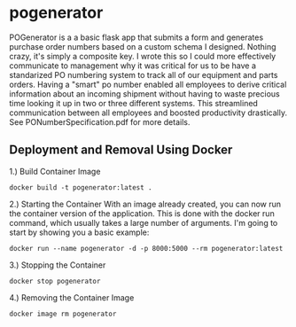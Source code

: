 # pogenerator
POGenerator is a a basic flask app that submits a form and generates purchase order numbers based on a custom schema I designed. Nothing crazy, it's simply a composite key. I wrote this so I could more effectively communicate to management why it was critical for us to be have a standarized PO numbering system to track all of our equipment and parts orders. Having a "smart" po number enabled all employees to derive critical information about an incoming shipment without having to waste precious time looking it up in two or three different systems. This streamlined communication between all employees and boosted productivity drastically. See PONumberSpecification.pdf for more details.

## Deployment and Removal Using Docker
1.) Build Container Image

    docker build -t pogenerator:latest .

2.) Starting the Container
    With an image already created, you can now run the container version of the application. This is done with the docker run command, which usually takes a large number of arguments. I'm going to start by showing you a basic example:

    docker run --name pogenerator -d -p 8000:5000 --rm pogenerator:latest

3.) Stopping the Container

    docker stop pogenerator

4.) Removing the Container Image

    docker image rm pogenerator
